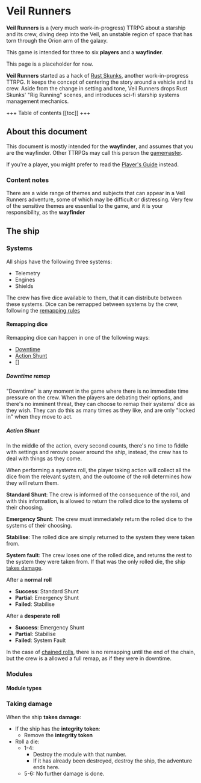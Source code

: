 # Veil Runners

**Veil Runners** is a (very much work-in-progress) TTRPG about a starship and its crew, diving deep into the Veil, an unstable region of space that has torn through the Orion arm of the galaxy.

This game is intended for three to six **players** and a **wayfinder**.

<aside>

This page is a placeholder for now.

**Veil Runners** started as a hack of [Rust Skunks](/rust-skunks), another work-in-progress TTRPG. It keeps the concept of centering the story around a vehicle and its crew. Aside from the change in setting and tone, Veil Runners drops Rust Skunks' "Rig Running" scenes, and introduces sci-fi starship systems management mechanics.
</aside>

+++ Table of contents
[[toc]]
+++

## About this document

This document is mostly intended for the **wayfinder**, and assumes that you are the wayfinder.
Other TTRPGs may call this person the [gamemaster](https://en.wikipedia.org/wiki/Gamemaster).

If you're a player, you might prefer to read the [Player's Guide](/veil-runners/players-guide) instead.

### Content notes

There are a wide range of themes and subjects that can appear in a Veil Runners adventure, some of which may be difficult or distressing. Very few of the sensitive themes are essential to the game, and it is your responsibility, as the **wayfinder** 

## The ship

### Systems

All ships have the following three systems:
- Telemetry
- Engines
- Shields

The crew has five dice available to them, that it can distribute between these systems.
Dice can be remapped between systems by the crew, following the [remapping rules](#remapping-dice)

#### Remapping dice

Remapping dice can happen in one of the following ways:
- [Downtime](#downtime-remap)
- [Action Shunt](#action-shunt)
- []

##### Downtime remap

"Downtime" is any moment in the game where there is no immediate time pressure on the crew. When the players are debating their options, and there's no imminent threat, they can choose to remap their systems' dice as they wish.
They can do this as many times as they like, and are only "locked in" when they move to act.

##### Action Shunt

In the middle of the action, every second counts, there's no time to fiddle with settings and reroute power around the ship, instead, the crew has to deal with things as they come.

When performing a systems roll, the player taking action will collect all the dice from the relevant system, and the outcome of the roll determines how they will return them.

**Standard Shunt**: The crew is informed of the consequence of the roll, and with this information, is allowed to return the rolled dice to the systems of their choosing.

**Emergency Shunt**: The crew must immediately return the rolled dice to the systems of their choosing.

**Stabilise**: The rolled dice are simply returned to the system they were taken from.

**System fault**: The crew loses one of the rolled dice, and returns the rest to the system they were taken from. If that was the only rolled die, the ship [takes damage](#taking-damage).

After a **normal roll**
- **Success**: Standard Shunt
- **Partial**: Emergency Shunt
- **Failed**: Stabilise

After a **desperate roll**
- **Success**: Emergency Shunt
- **Partial**: Stabilise
- **Failed**: System Fault

In the case of [chained rolls](#chained-rolls), there is no remapping until the end of the chain, but the crew is a allowed a full remap, as if they were in downtime.

### Modules

#### Module types

### Taking damage

When the ship **takes damage**:
- If the ship has the **integrity token**:
  - Remove the **integrity token**
- Roll a die:
  - 1-4:
    - Destroy the module with that number.
    - If it has already been destroyed, destroy the ship, the adventure ends here.
  - 5-6: No further damage is done.
